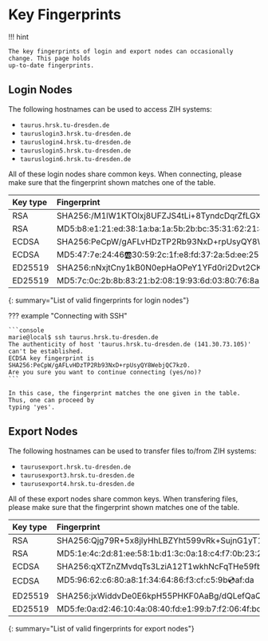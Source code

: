 # Key Fingerprints

!!! hint

    The key fingerprints of login and export nodes can occasionally change. This page holds
    up-to-date fingerprints.

## Login Nodes

The following hostnames can be used to access ZIH systems:

- `taurus.hrsk.tu-dresden.de`
- `tauruslogin3.hrsk.tu-dresden.de`
- `tauruslogin4.hrsk.tu-dresden.de`
- `tauruslogin5.hrsk.tu-dresden.de`
- `tauruslogin6.hrsk.tu-dresden.de`

All of these login nodes share common keys. When connecting, please make sure that the fingerprint
shown matches one of the table.

| Key type | Fingerprint                                         |
|:---------|:----------------------------------------------------|
| RSA      | SHA256:/M1lW1KTOlxj8UFZJS4tLi+8TyndcDqrZfLGX7KAU8s  |
| RSA      | MD5:b8:e1:21:ed:38:1a:ba:1a:5b:2b:bc:35:31:62:21:49 |
| ECDSA    | SHA256:PeCpW/gAFLvHDzTP2Rb93NxD+rpUsyQY8WebjQC7kz0  |
| ECDSA    | MD5:47:7e:24:46:ab:30:59:2c:1f:e8:fd:37:2a:5d:ee:25 |
| ED25519  | SHA256:nNxjtCny1kB0N0epHaOPeY1YFd0ri2Dvt2CK7rOGlXg  |
| ED25519  | MD5:7c:0c:2b:8b:83:21:b2:08:19:93:6d:03:80:76:8a:7b |
{: summary="List of valid fingerprints for login nodes"}

??? example "Connecting with SSH"

    ```console
    marie@local$ ssh taurus.hrsk.tu-dresden.de
    The authenticity of host 'taurus.hrsk.tu-dresden.de (141.30.73.105)' can't be established.
    ECDSA key fingerprint is SHA256:PeCpW/gAFLvHDzTP2Rb93NxD+rpUsyQY8WebjQC7kz0.
    Are you sure you want to continue connecting (yes/no)?
    ```

    In this case, the fingerprint matches the one given in the table. Thus, one can proceed by
    typing 'yes'.

## Export Nodes

The following hostnames can be used to transfer files to/from ZIH systems:

- `taurusexport.hrsk.tu-dresden.de`
- `taurusexport3.hrsk.tu-dresden.de`
- `taurusexport4.hrsk.tu-dresden.de`

All of these export nodes share common keys. When transfering files, please make sure that the
fingerprint shown matches one of the table.

| Key type | Fingerprint                                         |
|:---------|:----------------------------------------------------|
| RSA      | SHA256:Qjg79R+5x8jlyHhLBZYht599vRk+SujnG1yT1l2dYUM  |
| RSA      | MD5:1e:4c:2d:81:ee:58:1b:d1:3c:0a:18:c4:f7:0b:23:20 |
| ECDSA    | SHA256:qXTZnZMvdqTs3LziA12T1wkhNcFqTHe59fbbU67Qw3g  |
| ECDSA    | MD5:96:62:c6:80:a8:1f:34:64:86:f3:cf:c5:9b:cd:af:da |
| ED25519  | SHA256:jxWiddvDe0E6kpH55PHKF0AaBg/dQLefQaQZ2P4mb3o  |
| ED25519  | MD5:fe:0a:d2:46:10:4a:08:40:fd:e1:99:b7:f2:06:4f:bc |
{: summary="List of valid fingerprints for export nodes"}

